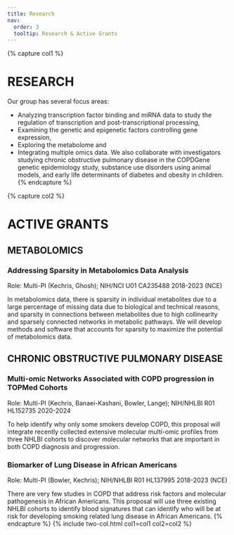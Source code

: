 ```yaml
---
title: Research
nav:
  order: 3
  tooltip: Research & Active Grants
---
```


{% capture col1 %}

# RESEARCH

Our group has several focus areas:
* Analyzing transcription factor binding and miRNA data to study the regulation of transcription and post-transcriptional processing,
* Examining the genetic and epigenetic factors controlling gene expression, 
* Exploring the metabolome and 
* Integrating multiple omics data.
 We also collaborate with investigators studying chronic obstructive pulmonary 
disease in the COPDGene genetic epidemiology study, substance use disorders using animal models, and early life 
determinants of diabetes and obesity in children.
{% endcapture %}

{% capture col2 %}

# ACTIVE GRANTS

## METABOLOMICS

### Addressing Sparsity in Metabolomics Data Analysis
Role: Multi-PI (Kechris, Ghosh); NIH/NCI U01 CA235488 2018-2023 (NCE)

In metabolomics data, there is sparsity in individual metabolites due to a large percentage of missing data due to biological and technical reasons,
and sparsity in connections between metabolites due to high collinearity and sparsely connected networks in metabolic pathways.
 We will develop methods and software that accounts for sparsity to maximize the potential of metabolomics data.


## CHRONIC OBSTRUCTIVE PULMONARY DISEASE

### Multi-omic Networks Associated with COPD progression in TOPMed Cohorts
Role: Multi-PI (Kechris, Banaei-Kashani, Bowler, Lange); NIH/NHLBI R01 HL152735 2020-2024

To help identify why only some smokers develop COPD, this proposal will integrate recently collected extensive 
molecular multi-omic profiles from three NHLBI cohorts to discover molecular networks that are important in both 
COPD diagnosis and progression.

### Biomarker of Lung Disease in African Americans
Role: Multi-PI (Bowler, Kechris); NIH/NHLBI R01 HL137995 2018-2023 (NCE)

There are very few studies in COPD that address risk factors and molecular pathogenesis in African Americans.
This proposal will use three existing NHLBI cohorts to identify blood signatures that can identify who will be at risk 
for developing smoking related lung disease in African Americans.
{% endcapture %}
{% include two-col.html col1=col1 col2=col2 %}
